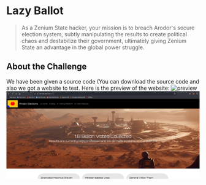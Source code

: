 # Lazy Ballot
>As a Zenium State hacker, your mission is to breach Arodor's secure election system, subtly manipulating the results to create political chaos and destabilize their government, ultimately giving Zenium State an advantage in the global power struggle.

## About the Challenge
We have been given a source code (You can download the source code and also we got a website to test. 
Here is the preview of the website:
![preview](/Images/preview.png)
<img src="./images/preview.png" alt="lasagna">
